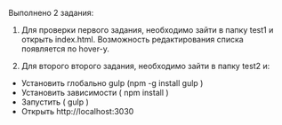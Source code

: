 Выполнено 2 задания:

1. Для проверки первого задания, необходимо зайти в папку test1 и открыть index.html. Возможность редактирования списка появляется по hover-у.

2. Для второго второго задания, необходимо зайти в папку test2 и:

- Установить глобально gulp (npm -g install gulp )
- Установить зависимости ( npm install )
- Запустить ( gulp )
- Открыть http://localhost:3030

